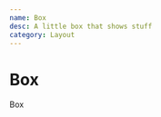 ```yaml
---
name: Box
desc: A little box that shows stuff
category: Layout
---
```


# Box

<base-knobs src="./components.json" name="base-box">
<base-box padding="lg" depth="md">Box</base-box>
</base-knobs>
